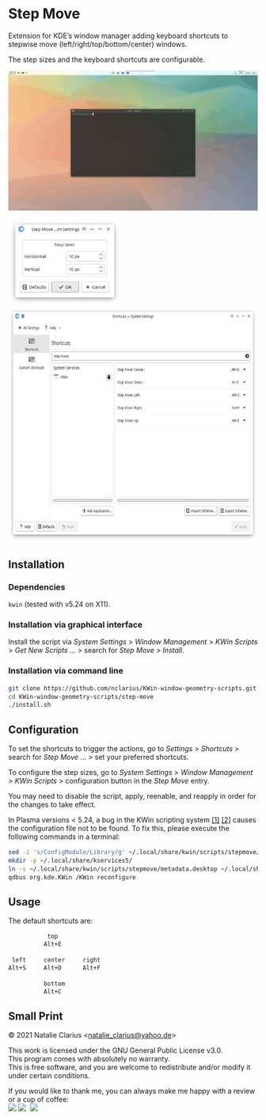 # Step Move

Extension for KDE’s window manager adding keyboard shortcuts to stepwise move (left/right/top/bottom/center) windows.

The step sizes and the keyboard shortcuts are configurable.

![screenshot](.img/screenshot.gif)

<img src=".img/config.png" alt="config" height="175"/>

<img src=".img/shortcuts.png" alt="shortcuts" height="475"/>


## Installation

### Dependencies

`kwin` (tested with v5.24 on X11).

### Installation via graphical interface

Install the script via *System Settings* > *Window Management* > *KWin Scripts* > *Get New Scripts …* > search for *Step Move* > *Install*.

### Installation via command line

```bash
git clone https://github.com/nclarius/KWin-window-geometry-scripts.git
cd KWin-window-geometry-scripts/step-move
./install.sh
```



## Configuration

To set the shortcuts to trigger the actions, go to *Settings* > *Shortcuts* > search for *Step Move* … > set your preferred shortcuts.

To configure the step sizes, go to *System Settings* > *Window Management* > *KWin Scripts* > configuration button in the *Step Move* entry.

You may need to disable the script, apply, reenable, and reapply in order for the changes to take effect.

In Plasma versions < 5.24, a bug in the KWin scripting system [[1]](https://bugs.kde.org/show_bug.cgi?id=411430) [[2]](https://bugs.kde.org/show_bug.cgi?id=444378) causes the configuration file not to be found. To fix this, please execute the following commands in a terminal:

```bash
sed -i 's/ConfigModule/Library/g' ~/.local/share/kwin/scripts/stepmove/metadata.desktop
mkdir -p ~/.local/share/kservices5/
ln -s ~/.local/share/kwin/scripts/stepmove/metadata.desktop ~/.local/share/kservices5/stepmove.desktop
qdbus org.kde.KWin /KWin reconfigure
```



## Usage

The default shortcuts are:

```
           top
          Alt+E
                
 left     center     right
Alt+S     Alt+D      Alt+F
    
          bottom
          Alt+C
```



## Small Print

© 2021 Natalie Clarius \<natalie_clarius@yahoo.de\>

This work is licensed under the GNU General Public License v3.0.  
This program comes with absolutely no warranty.  
This is free software, and you are welcome to redistribute and/or modify it under certain conditions. 

If you would like to thank me, you can always make me happy with a review or a cup of coffee:  
<a href="https://store.kde.org/p/1632259"><img src="https://raw.githubusercontent.com/nclarius/Plasma-window-decorations/main/.img/kdestore.png" height="25"/></a>
<a href="https://www.paypal.com/donate/?hosted_button_id=7LUUJD83BWRM4"><img src="https://www.paypalobjects.com/en_US/DK/i/btn/btn_donateCC_LG.gif" height="25"/></a>&nbsp;&nbsp;<a href="https://www.buymeacoffee.com/nclarius"><img src="https://cdn.buymeacoffee.com/buttons/v2/default-yellow.png" height="25"/></a>

